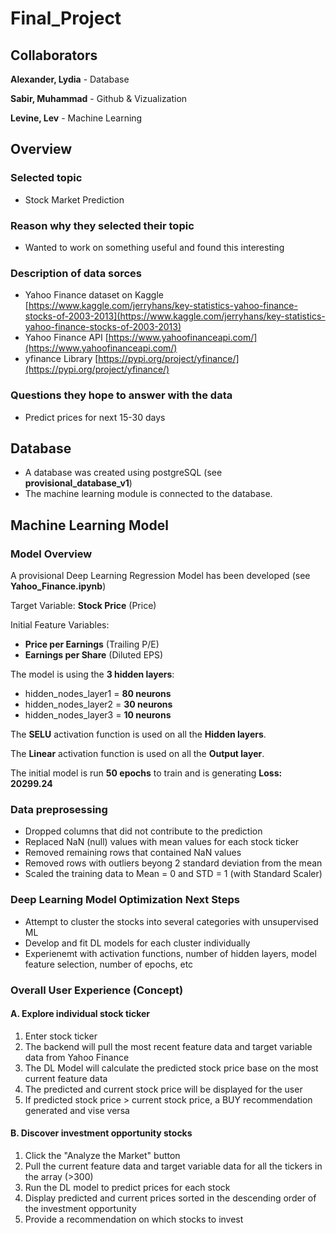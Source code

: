# Final_Project

## Collaborators 

**Alexander, Lydia** - Database

**Sabir, Muhammad** - Github & Vizualization

**Levine, Lev** - Machine Learning

## Overview

### Selected topic

  * Stock Market Prediction

### Reason why they selected their topic

  * Wanted to work on something useful and found this interesting

### Description of data sorces

  - Yahoo Finance dataset on Kaggle  [https://www.kaggle.com/jerryhans/key-statistics-yahoo-finance-stocks-of-2003-2013](https://www.kaggle.com/jerryhans/key-statistics-yahoo-finance-stocks-of-2003-2013)
  - Yahoo Finance API [https://www.yahoofinanceapi.com/](https://www.yahoofinanceapi.com/)
  - yfinance Library [https://pypi.org/project/yfinance/](https://pypi.org/project/yfinance/)

### Questions they hope to answer with the data

  * Predict prices for next 15-30 days

## Database
- A database was created using postgreSQL (see **provisional_database_v1**)
- The machine learning module is connected to the database.

## Machine Learning Model

### Model Overview 

A provisional Deep Learning Regression Model has been developed (see **Yahoo_Finance.ipynb**)

Target Variable: **Stock Price** (Price)

Initial Feature Variables: 

- **Price per Earnings** (Trailing P/E) 
- **Earnings per Share** (Diluted EPS)

The model is using the **3 hidden layers**:

- hidden_nodes_layer1 = **80 neurons**
- hidden_nodes_layer2 = **30 neurons**
- hidden_nodes_layer3 = **10 neurons**

The **SELU** activation function is used on all the **Hidden layers**. 

The **Linear** activation function is used on all the **Output layer**. 

The initial model is run **50 epochs** to train and is generating **Loss: 20299.24**

### Data preprosessing

- Dropped columns that did not contribute to the prediction
- Replaced NaN (null) values with mean values for each stock ticker
- Removed remaining rows that contained NaN values 
- Removed rows with outliers beyong 2 standard deviation from the mean
- Scaled the training data to Mean = 0 and STD = 1 (with Standard Scaler)

### Deep Learning Model Optimization Next Steps

- Attempt to cluster the stocks into several categories with unsupervised ML 
- Develop and fit DL models for each cluster individually 
- Experienemt with activation functions, number of hidden layers, model feature selection, number of epochs, etc

### Overall User Experience (Concept)

#### A. Explore individual stock ticker 

1. Enter stock ticker
2. The backend will pull the most recent feature data and target variable data from Yahoo Finance
3. The DL Model will calculate the predicted stock price base on the most current feature data
4. The predicted and current stock price will be displayed for the user
5. If predicted stock price > current stock price, a BUY recommendation generated and vise versa

#### B. Discover investment opportunity stocks

1. Click the "Analyze the Market" button
2. Pull the current feature data and target variable data for all the tickers in the array (>300)
3. Run the DL model to predict prices for each stock
4. Display predicted and current prices sorted in the descending order of the investment opportunity
5. Provide a recommendation on which stocks to invest
